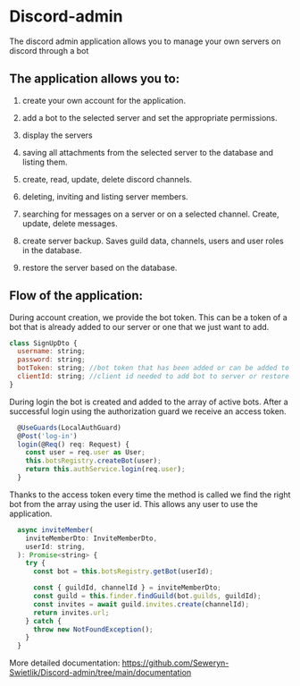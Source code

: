 # Discord-admin

The discord admin application allows you to manage your own servers on discord through a bot

## The application allows you to:

1. create your own account for the application.

2. add a bot to the selected server and set the appropriate permissions.

3. display the servers

4. saving all attachments from the selected server to the database and listing them.

5. create, read, update, delete discord channels.

6. deleting, inviting and listing server members.

7. searching for messages on a server or on a selected channel. Create, update, delete messages.

8. create server backup. Saves guild data, channels, users and user roles in the database.

9. restore the server based on the database.

## Flow of the application:

During account creation, we provide the bot token. This can be a token of a bot that is already added to our server or one that we just want to add.

```javascript
class SignUpDto {
  username: string;
  password: string;
  botToken: string; //bot token that has been added or can be added to the user server. We can find the token at https://discord.com/developers/applications
  clientId: string; //client id needed to add bot to server or restore server. We can find client id at https://discord.com/developers/applications
}
```

During login the bot is created and added to the array of active bots. After a successful login using the authorization guard we receive an access token.

```javascript
  @UseGuards(LocalAuthGuard)
  @Post('log-in')
  login(@Req() req: Request) {
    const user = req.user as User;
    this.botsRegistry.createBot(user);
    return this.authService.login(req.user);
  }
```

Thanks to the access token every time the method is called we find the right bot from the array using the user id. This allows any user to use the application.

```javascript
  async inviteMember(
    inviteMemberDto: InviteMemberDto,
    userId: string,
  ): Promise<string> {
    try {
      const bot = this.botsRegistry.getBot(userId);

      const { guildId, channelId } = inviteMemberDto;
      const guild = this.finder.findGuild(bot.guilds, guildId);
      const invites = await guild.invites.create(channelId);
      return invites.url;
    } catch {
      throw new NotFoundException();
    }
  }
```

More detailed documentation: https://github.com/Seweryn-Swietlik/Discord-admin/tree/main/documentation
